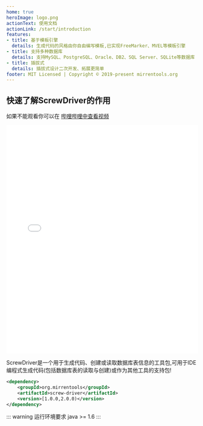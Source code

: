 ```yaml
---
home: true
heroImage: logo.png
actionText: 使用文档
actionLink: /start/introduction
features:
- title: 基于模板引擎
  details: 生成代码的风格由你自由编写模板,已实现FreeMarker、MVEL等模板引擎
- title: 支持多种数据库
  details: 支持MySQL、PostgreSQL、Oracle、DB2、SQL Server、SQLite等数据库
- title: 插拔式
  details: 插拔式设计二次开发、拓展更简单
footer: MIT Licensed | Copyright © 2019-present mirrentools.org
---
```

## 快速了解ScrewDriver的作用
如果不能观看你可以在 [哔哩哔哩中查看视频](https://www.bilibili.com/video/av76507691/)

<iframe src="//player.bilibili.com/player.html?aid=76507691&cid=130869495&page=1" width='100%' height='600px' scrolling="no" border="0" frameborder="no" framespacing="0" allowfullscreen="true"></iframe>

ScrewDriver是一个用于生成代码、创建或读取数据库表信息的工具包,可用于IDE编程式生成代码(包括数据库表的读取与创建)或作为其他工具的支持包!
``` XML
<dependency>
    <groupId>org.mirrentools</groupId>
    <artifactId>screw-driver</artifactId>
    <version>[1.0.0,2.0.0)</version>
</dependency>
```
::: warning 运行环境要求
java >= 1.6
:::